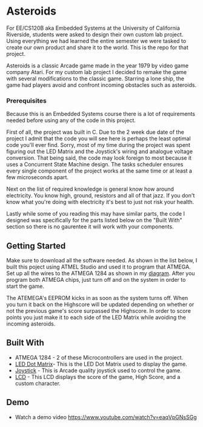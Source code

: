 # Asteroids

For EE/CS120B aka Embedded Systems at the University of California Riverside, students were asked to design their own custom lab project. Using everything we had learned the entire semester we were tasked to create our own product and share it to the world. This is the repo for that project.

Asteroids is a classic Arcade game made in the year 1979 by video game company Atari. For my custom lab project I decided to remake the game with several modifications to the classic game. Starring a lone ship, the game had players avoid and confront incoming obstacles such as asteroids.

### Prerequisites

Because this is an Embedded Systems course there is a lot of requirements needed before using any of the code in this project.

First of all, the project was built in C. Due to the 2 week due date of the project I admit that the code you will see here is perhaps the least optimal code you'll ever find. Sorry, most of my time during the project was spent figuring out the LED Matrix and the Joystick's wiring and analogue voltage conversion. That being said, the code may look foreign to most because it uses a Concurrent State Machine design. The tasks scheduler ensures every single component of the project works at the same time or at least a few microseconds apart.

Next on the list of required knowledge is general know how around electricity. You know high, ground, resistors and all of that jazz. If you don't know what you're doing with electricity it's best to just not risk your health.

Lastly while some of you reading this may have similar parts, the code I designed was specifically for the parts listed below on the "Built With" section so there is no gaurentee it will work with your components.

## Getting Started

Make sure to download all the software needed. As shown in the list below, I built this poject using ATMEL Studio and used it to program that ATMEGA. Set up all the wires to the ATMEGA 1284 as shown in my [diagram](https://docs.google.com/document/d/1MDJOOVsF-J3aBrfvD7mnaCqiGyzNE8X5TEhDOHQZ1gQ/edit?usp=sharing). After you program both ATMEGA chips, just turn off and on the system in order to start the game.

The ATEMEGA's EEPROM kicks in as soon as the system turns off. When you turn it back on the Highscore will be updated depending on whether or not the previous game's score surpassed the Highscore. In order to score points you just make it to each side of the LED Matrix while avoiding the incoming asteroids.

## Built With

- ATMEGA 1284 - 2 of these Microcontrollers are used in the project.
- [LED Dot Matrix](https://www.amazon.com/gp/product/B01JYHMLJC/ref=ppx_yo_dt_b_asin_title_o00_s00?ie=UTF8&psc=1)- This is the LED Dot Matrix used to display the game.
- [Joystick](https://www.amazon.com/gp/product/B01N2G0H1T/ref=ppx_yo_dt_b_asin_title_o01_s00?ie=UTF8&psc=1) - This is Arcade quality joystick used to control the game.
- [LCD](https://www.amazon.com/Arducam-Display-Controller-Character-Backlight/dp/B019D9TYMI/ref=sr_1_3?keywords=lcd+arduino&qid=1553384176&s=gateway&sr=8-3) - This LCD displays the score of the game, High Score, and a custom character.

## Demo

- Watch a demo video
  https://www.youtube.com/watch?v=eaqVpGNsSGg
